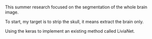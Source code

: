 This summer research focused on the segmentation of the whole brain image.

To start, my target is to strip the skull, it means extract the brain only.

Using the keras to implement an existing method called LiviaNet.

